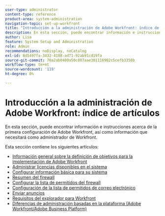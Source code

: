 ```yaml
---
user-type: administrator
content-type: reference
product-area: system-administration
navigation-topic: set-up-workfront
title: "Introducción a la administración de Adobe Workfront: índice de artículos"
description: En esta sección, puede encontrar información e instrucciones acerca de la primera configuración de Adobe Workfront, así como información que necesitará como administrador de Workfront.
author: Lisa
feature: System Setup and Administration
role: Admin
recommendations: noDisplay, noCatalog
exl-id: 8d5497fa-3432-4188-ad71-92ab91cd19fa
source-git-commit: 70a2ab0400a50c807aae301116902c5cefb3358b
workflow-type: tm+mt
source-wordcount: '119'
ht-degree: 0%

---
```


# Introducción a la administración de Adobe Workfront: índice de artículos

<!--Audited: 12/2023-->

En esta sección, puede encontrar información e instrucciones acerca de la primera configuración de Adobe Workfront, así como información que necesitará como administrador de Workfront.

Esta sección contiene los siguientes artículos:

* [Información general sobre la definición de objetivos para la implementación de Adobe Workfront](../../administration-and-setup/get-started-wf-administration/define-wf-goals-objectives.md)
* [Administrar licencias disponibles en el sistema](../../administration-and-setup/get-started-wf-administration/manage-available-licenses-in-your-system.md)
* [Configurar información básica para su sistema](../../administration-and-setup/get-started-wf-administration/configure-basic-info.md)
* [Resumen del firewall](../../administration-and-setup/get-started-wf-administration/firewall-overview.md)
* [Configurar la lista de permitidos del firewall](../../administration-and-setup/get-started-wf-administration/configure-your-firewall.md)
* [Configuración de la lista de permitidos de correo electrónico](../../administration-and-setup/get-started-wf-administration/configure-your-email-allowlist.md)
* [Enviar anuncios](../../administration-and-setup/get-started-wf-administration/view-send-announcements.md)
* [Requisitos del explorador para Workfront](../../administration-and-setup/get-started-wf-administration/workfront-browser-requirements.md)
* [Diferencias de administración basadas en la plataforma (Adobe Workfront/Adobe Business Platform)](../../administration-and-setup/get-started-wf-administration/actions-in-admin-console.md)
